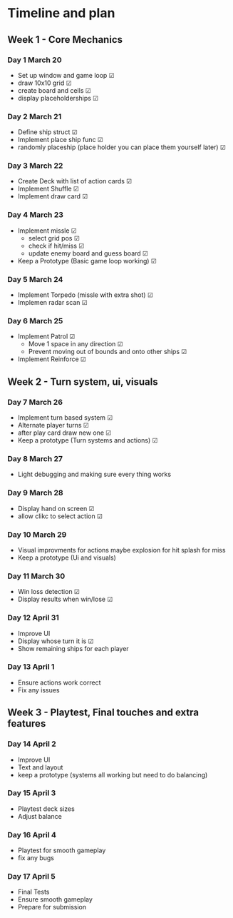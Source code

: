 # Timeline and plan

## Week 1 - Core Mechanics 

### Day 1 March 20
- Set up window and game loop &#x2611;
- draw 10x10 grid &#x2611;
- create board and cells &#x2611;
- display placeholderships &#x2611;

### Day 2 March 21
- Define ship struct &#x2611;
- Implement place ship func &#x2611;
- randomly placeship (place holder you can place them yourself later) &#x2611;

### Day 3 March 22
- Create Deck with list of action cards  &#x2611;
- Implement Shuffle &#x2611;
- Implement draw card &#x2611;

### Day 4 March 23
- Implement missle &#x2611;
    - select grid pos &#x2611;
    - check if hit/miss &#x2611;
    - update enemy board and guess board &#x2611;
- Keep a Prototype (Basic game loop working) &#x2611;

### Day 5 March 24
- Implement Torpedo (missle with extra shot) &#x2611;
- Implemen radar scan &#x2611;

### Day 6 March 25
- Implement Patrol &#x2611;
    - Move 1 space in any direction &#x2611;
    - Prevent moving out of bounds and onto other ships &#x2611;
- Implement Reinforce &#x2611;

## Week 2 - Turn system, ui, visuals

### Day 7 March 26
- Implement turn based system &#x2611;
- Alternate player turns &#x2611;
- after play card draw new one &#x2611;
- Keep a prototype (Turn systems and actions) &#x2611;


### Day 8 March 27
- Light debugging and making sure every thing works

### Day 9 March 28
- Display hand on screen &#x2611;
- allow clikc to select action &#x2611;

### Day 10 March 29
- Visual improvments for actions maybe explosion for hit splash for miss
- Keep a prototype (Ui and visuals)

### Day 11 March 30
- Win loss detection &#x2611;
- Display results when win/lose &#x2611; 

### Day 12 April 31
- Improve UI
- Display whose turn it is &#x2611; 
- Show remaining ships for each player

### Day 13 April 1
- Ensure actions work correct
- Fix any issues

## Week 3 - Playtest, Final touches and extra features 

### Day 14 April 2
- Improve UI
- Text and layout
- keep a prototype (systems all working but need to do balancing)

### Day 15 April 3
- Playtest deck sizes
- Adjust balance

### Day 16 April 4
- Playtest for smooth gameplay
- fix any bugs

### Day 17 April 5
- Final Tests
- Ensure smooth gameplay
- Prepare for submission
